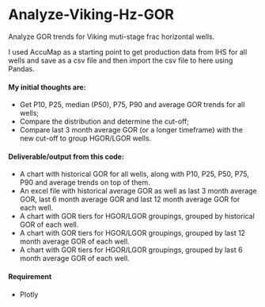 # Analyze-Viking-Hz-GOR
Analyze GOR trends for Viking muti-stage frac horizontal wells.

I used AccuMap as a starting point to get production data from IHS for all wells and save as a csv file and then import the csv file to here using Pandas.

#### My initial thoughts are:
- Get P10,  P25, median (P50), P75, P90 and average GOR trends for all wells; 
- Compare the distribution and determine the cut-off;
- Compare last 3 month average GOR (or a longer timeframe) with the new cut-off to group HGOR/LGOR wells.

#### Deliverable/output from this code:
- A chart with historical GOR for all wells, along with P10, P25, P50, P75, P90 and average trends on top of them.
- An excel file with historical average GOR as well as last 3 month average GOR, last 6 month average GOR and last 12 month average GOR for each well.
- A chart with GOR tiers for HGOR/LGOR groupings, grouped by historical GOR of each well.
- A chart with GOR tiers for HGOR/LGOR groupings, grouped by last 12 month average GOR of each well.
- A chart with GOR tiers for HGOR/LGOR groupings, grouped by last 6 month average GOR of each well.

#### Requirement
- Plotly
